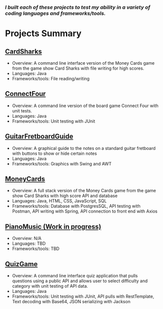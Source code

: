 ### ***I built each of these projects to test my ability in a variety of coding languages and frameworks/tools.*** 

 # Projects Summary

## [CardSharks](https://github.com/ChessGuy/side-projects/tree/main/CardSharks)
- Overview:  A command line interface version of the Money Cards game from the game show Card Sharks  with file writing for high scores.
- Languages:  Java
- Frameworks/tools:  File reading/writing

## [ConnectFour](https://github.com/ChessGuy/side-projects/tree/main/ConnectFour)
- Overview:  A command line version of the board game Connect Four with unit tests.
- Languages:  Java
- Frameworks/tools:  Unit testing with JUnit

## [GuitarFretboardGuide](https://github.com/ChessGuy/side-projects/tree/main/GuitarFretboardGuide)
- Overview:  A graphical guide to the notes on a standard guitar fretboard with buttons to show or hide certain notes
- Languages:  Java
- Frameworks/tools:  Graphics with Swing and AWT

## [MoneyCards](https://github.com/ChessGuy/side-projects/tree/main/MoneyCards)
- Overview:  A full stack version of the Money Cards game from the game show Card Sharks with high score API and database 
- Languages:  Java, HTML, CSS, JavaScript, SQL
- Frameworks/tools:  Database with PostgresSQL, API testing with Postman, API writing with Spring, API connection to front end with Axios

## [PianoMusic (Work in progress)](https://github.com/ChessGuy/side-projects/tree/main/PianoMusic)
- Overview:  N/A
- Languages:  TBD
- Frameworks/tools:  TBD

## [QuizGame](https://github.com/ChessGuy/side-projects/tree/main/QuizGame)
- Overview:  A command line interface quiz application that pulls questions using a public API and allows user to select difficulty and category with unit testing of API data.
- Languages:  Java
- Frameworks/tools:  Unit testing with JUnit, API pulls with RestTemplate, Text decoding with Base64, JSON serializing with Jackson
